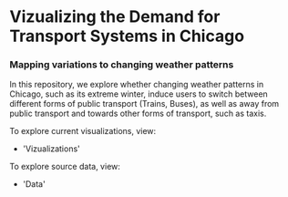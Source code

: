 # Vizualizing the Demand for Transport Systems in Chicago
### Mapping variations to changing weather patterns

In this repository, we explore whether changing weather patterns in Chicago, such as its extreme winter, 
induce users to switch between different forms of public transport (Trains, Buses), as well as away from public transport and towards other forms of transport, such as taxis.

To explore current visualizations, view: 
- 'Vizualizations'

To explore source data, view:
- 'Data'
